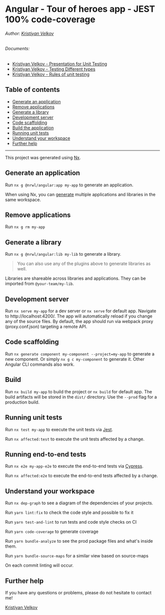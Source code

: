 # Angular - Tour of heroes app - JEST 100% code-coverage

###### Author: [Kristiyan Velkov](https://www.linkedin.com/in/kristiyan-velkov-763130b3/)

###### Documents:

-   [Kristiyan Velkov - Presentation for Unit Testing](./docs/Kristiyan%20Velkov%20-%20Presentation%20for%20Unit%20Testing.pdf)
-   [Kristiyan Velkov - Testing Different types](./docs/Kristiyan%20Velkov%20-%20Testing%20Different%20types.pdf)
-   [Kristiyan Velkov - Rules of unit testing](./docs/Kristiyan%20Velkov%20-Rules%20of%20unit%20testing.pdf)

## Table of contents

-   [Generate an application](#generate-an-application)
-   [Remove applications](#remove-applications)
-   [Generate a library](#generate-a-library)
-   [Development server](#development-server)
-   [Code scaffolding](#code-scaffolding)
-   [Build the application](#build)
-   [Running unit tests](#running-unit-tests)
-   [Understand your workspace](#understand-your-workspace)
-   [Further help](#further-help)

---

This project was generated using [Nx](https://nx.dev).

## Generate an application

Run `nx g @nrwl/angular:app my-app` to generate an application.

When using Nx, you can [generate](https://nx.dev/latest/angular/cli/generate) multiple applications and libraries in the same workspace.

## Remove applications

Run `nx g rm my-app`

## Generate a library

Run `nx g @nrwl/angular:lib my-lib` to generate a library.

> You can also use any of the plugins above to generate libraries as well.

Libraries are shareable across libraries and applications. They can be imported from `@your-team/my-lib`.

## Development server

Run `nx serve my-app` for a dev server or `nx serve` for default app. Navigate to http://localhost:4200/. The app will automatically reload if you change any of the source files.
By default, the app should run via webpack proxy (proxy.conf.json) targeting a remote API.

## Code scaffolding

Run `nx generate component my-component --project=my-app` to generate a new component.
Or simply `nx g c my-component` to generate it. Other Angular CLI commands also work.

## Build

Run `nx build my-app` to build the project or `nx build` for default app. The build artifacts will be stored in the `dist/` directory. Use the `--prod` flag for a production build.

## Running unit tests

Run `nx test my-app` to execute the unit tests via [Jest](https://jestjs.io).

Run `nx affected:test` to execute the unit tests affected by a change.

## Running end-to-end tests

Run `nx e2e my-app-e2e` to execute the end-to-end tests via [Cypress](https://www.cypress.io).

Run `nx affected:e2e` to execute the end-to-end tests affected by a change.

## Understand your workspace

Run `nx dep-graph` to see a diagram of the dependencies of your projects.

Run `yarn lint:fix` to check the code style and possible to fix it

Run `yarn test-and-lint` to run tests and code style checks on CI

Run `yarn code-coverage` to generate coverage

Run `yarn bundle-analyze` to see the prod package files and what's inside them.

Run `yarn bundle-source-maps` for a similar view based on source-maps

On each commit linting will occur.

## Further help

If you have any questions or problems, please do not hesitate to contact me!

[Kristiyan Velkov](https://www.linkedin.com/in/kristiyan-velkov-763130b3/)
